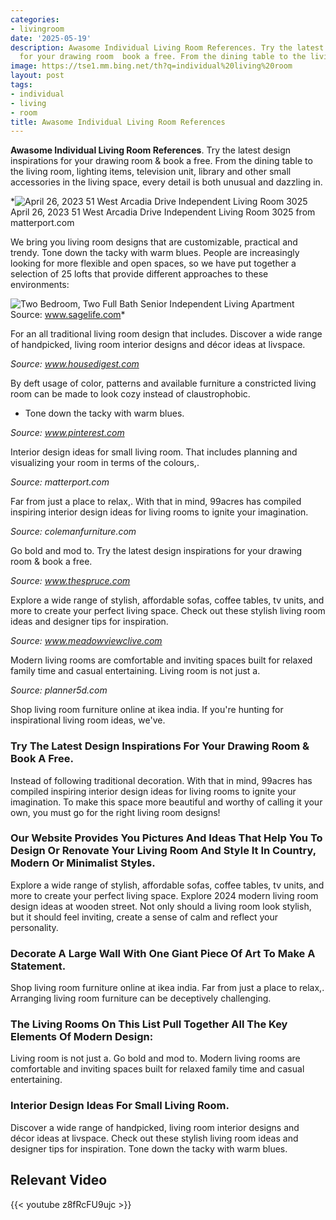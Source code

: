 ```yaml
---
categories:
- livingroom
date: '2025-05-19'
description: Awasome Individual Living Room References. Try the latest design inspirations
  for your drawing room  book a free. From the dining table to the living room, ligh...
image: https://tse1.mm.bing.net/th?q=individual%20living%20room
layout: post
tags:
- individual
- living
- room
title: Awasome Individual Living Room References
---
```


**Awasome Individual Living Room References**. Try the latest design inspirations for your drawing room & book a free. From the dining table to the living room, lighting items, television unit, library and other small accessories in the living space, every detail is both unusual and dazzling in.

*![April 26, 2023 51 West Arcadia Drive Independent Living Room 3025](https://i2.wp.com/my.matterport.com/api/v2/player/models/yrFLNN9vhw3/thumb/)April 26, 2023 51 West Arcadia Drive Independent Living Room 3025 from matterport.com

We bring you living room designs that are customizable, practical and trendy. Tone down the tacky with warm blues. People are increasingly looking for more flexible and open spaces, so we have put together a selection of 25 lofts that provide different approaches to these environments:

![Two Bedroom, Two Full Bath Senior Independent Living Apartment](https://i2.wp.com/www.sagelife.com/mattison-estate/wp-content/uploads/sites/10/2022/03/The-501-2BR-Living-1440x960.jpg)Source: www.sagelife.com*

For an all traditional living room design that includes. Discover a wide range of handpicked, living room interior designs and décor ideas at livspace.

*Source: www.housedigest.com*

 By deft usage of color, patterns and available furniture a constricted living room can be made to look cozy instead of claustrophobic.

- Tone down the tacky with warm blues.

*Source: www.pinterest.com*

Interior design ideas for small living room. That includes planning and visualizing your room in terms of the colours,.

*Source: matterport.com*

Far from just a place to relax,. With that in mind, 99acres has compiled inspiring interior design ideas for living rooms to ignite your imagination.

*Source: colemanfurniture.com*

Go bold and mod to. Try the latest design inspirations for your drawing room & book a free.

*Source: www.thespruce.com*

Explore a wide range of stylish, affordable sofas, coffee tables, tv units, and more to create your perfect living space. Check out these stylish living room ideas and designer tips for inspiration.

*Source: www.meadowviewclive.com*

Modern living rooms are comfortable and inviting spaces built for relaxed family time and casual entertaining. Living room is not just a.

*Source: planner5d.com*

Shop living room furniture online at ikea india. If you're hunting for inspirational living room ideas, we've.

### Try The Latest Design Inspirations For Your Drawing Room & Book A Free.

Instead of following traditional decoration. With that in mind, 99acres has compiled inspiring interior design ideas for living rooms to ignite your imagination. To make this space more beautiful and worthy of calling it your own, you must go for the right living room designs!

### Our Website Provides You Pictures And Ideas That Help You To Design Or Renovate Your Living Room And Style It In Country, Modern Or Minimalist Styles.

Explore a wide range of stylish, affordable sofas, coffee tables, tv units, and more to create your perfect living space. Explore 2024 modern living room design ideas at wooden street. Not only should a living room look stylish, but it should feel inviting, create a sense of calm and reflect your personality.

### Decorate A Large Wall With One Giant Piece Of Art To Make A Statement.

Shop living room furniture online at ikea india. Far from just a place to relax,. Arranging living room furniture can be deceptively challenging.

### The Living Rooms On This List Pull Together All The Key Elements Of Modern Design:

Living room is not just a. Go bold and mod to. Modern living rooms are comfortable and inviting spaces built for relaxed family time and casual entertaining.

### Interior Design Ideas For Small Living Room.

Discover a wide range of handpicked, living room interior designs and décor ideas at livspace. Check out these stylish living room ideas and designer tips for inspiration. Tone down the tacky with warm blues.

## Relevant Video

{{< youtube z8fRcFU9ujc >}}